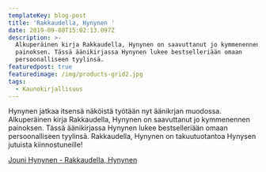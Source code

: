 ```yaml
---
templateKey: blog-post
title: 'Rakkaudella, Hynynen '
date: 2019-09-08T15:02:13.097Z
description: >-
  Alkuperäinen kirja Rakkaudella, Hynynen on saavuttanut jo kymmenennen
  painoksen. Tässä äänikirjassa Hynynen lukee bestselleriään omaan
  persoonalliseen tyylinsä.
featuredpost: true
featuredimage: /img/products-grid2.jpg
tags:
  - Kaunokirjallisuus
---
```

Hynynen jatkaa itsensä näköistä työtään nyt äänikrjan muodossa. Alkuperäinen kirja Rakkaudella, Hynynen on saavuttanut jo kymmenennen painoksen. Tässä äänikirjassa Hynynen lukee bestselleriään omaan persoonalliseen tyylinsä. Rakkaudella, Hynynen on takuutuotantoa Hynysen jutuista kiinnostuneille!



[Jouni Hynynen - Rakkaudella, Hynynen](http://clk.tradedoubler.com/click?p(345)a(1824918)g(16952822)url(http://cdon.fi/audio_book/jouni-hynynen/rakkaudella-hynynen-18946596))
